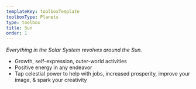 ```yaml
---
templateKey: toolboxTemplate
toolboxType: Planets
type: toolbox
title: Sun
order: 1
---
```

_Everything in the Solar System revolves around the Sun._



* Growth, self-expression, outer-world activities
* Positive energy in any endeavor
* Tap celestial power to help with jobs, increased prosperity, improve your image, & spark your creativity
